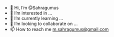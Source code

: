 - 👋 Hi, I’m @Sahragumus
- 👀 I’m interested in ...
- 🌱 I’m currently learning ...
- 💞️ I’m looking to collaborate on ...
- 📫 How to reach me m.sahragumus@gmail.com

<!---
Sahragumus/Sahragumus is a ✨ special ✨ repository because its `README.md` (this file) appears on your GitHub profile.
You can click the Preview link to take a look at your changes.
--->
